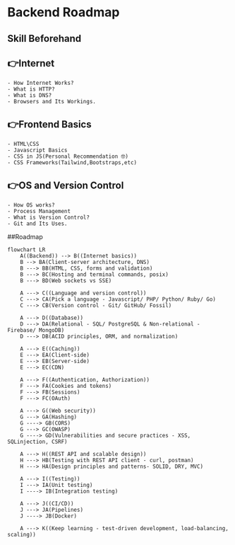 # Backend Roadmap
## Skill Beforehand
## 👉Internet
    - How Internet Works?
    - What is HTTP?
    - What is DNS?
    - Browsers and Its Workings.
## 👉Frontend Basics
    - HTML\CSS
    - Javascript Basics
    - CSS in JS(Personal Recommendation 🤓)
    - CSS Frameworks(Tailwind,Bootstraps,etc)
## 👉OS and Version Control
    - How OS works?
    - Process Management
    - What is Version Control?
    - Git and Its Uses.

##Roadmap

```mermaid
flowchart LR
    A((Backend)) --> B((Internet basics))
    B --> BA(Client-server architecture, DNS)
    B ---> BB(HTML, CSS, forms and validation)
    B ---> BC(Hosting and terminal commands, posix)
    B ---> BD(Web sockets vs SSE)

    A ---> C((Language and version control))
    C ---> CA(Pick a language - Javascript/ PHP/ Python/ Ruby/ Go)
    C ---> CB(Version control - Git/ GitHub/ Fossil)

    A ---> D((Database))
    D ---> DA(Relational - SQL/ PostgreSQL & Non-relational - Firebase/ MongoDB)
    D ---> DB(ACID principles, ORM, and normalization)

    A ---> E((Caching))
    E ---> EA(Client-side)
    E ---> EB(Server-side)
    E ---> EC(CDN)

    A ---> F((Authentication, Authorization))
    F ---> FA(Cookies and tokens)
    F ---> FB(Sessions)
    F ---> FC(OAuth)

    A ---> G((Web security))               
    G ---> GA(Hashing)
    G ----> GB(CORS)
    G ---> GC(OWASP)
    G ----> GD(Vulnerabilities and secure practices - XSS, SQLinjection, CSRF)

    A ---> H((REST API and scalable design))
    H ---> HB(Testing with REST API client - curl, postman)
    H ---> HA(Design principles and patterns- SOLID, DRY, MVC)    
    
    A ---> I((Testing))
    I ---> IA(Unit testing)
    I ----> IB(Integration testing)

    A ---> J((CI/CD))
    J ---> JA(Pipelines)
    J ----> JB(Docker)

    A ---> K((Keep learning - test-driven development, load-balancing, scaling))

```
